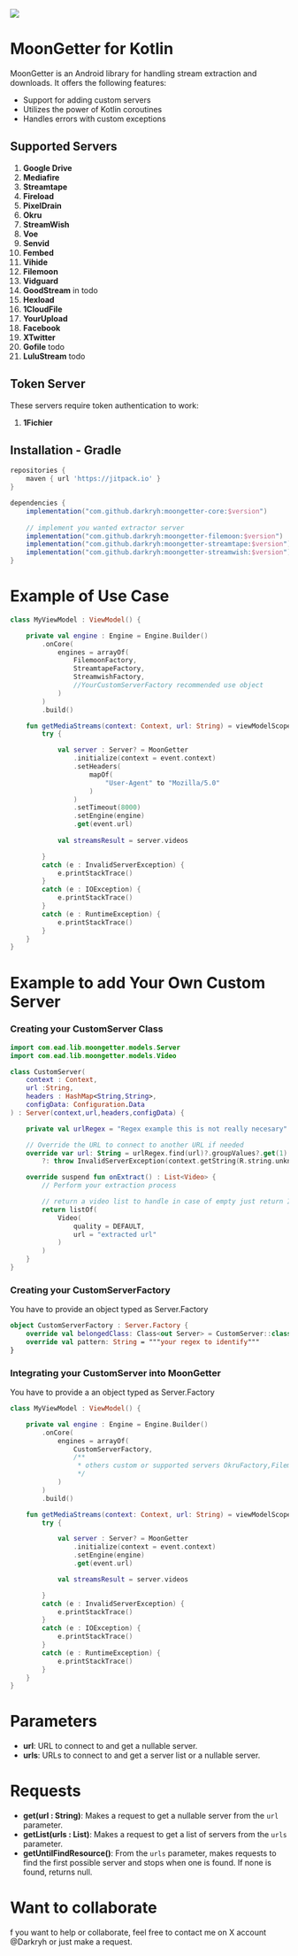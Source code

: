 [![](https://jitpack.io/v/darkryh/MoonGetter.svg)](https://jitpack.io/#darkryh/MoonGetter)
# MoonGetter for Kotlin

MoonGetter is an Android library for handling stream extraction and downloads. It offers the following features:
- Support for adding custom servers
- Utilizes the power of Kotlin coroutines
- Handles errors with custom exceptions

## Supported Servers

1. **Google Drive**
2. **Mediafire**
3. **Streamtape**
4. **Fireload**
5. **PixelDrain**
6. **Okru**
7. **StreamWish**
8. **Voe**
9. **Senvid**
10. **Fembed**
11. **Vihide**
12. **Filemoon**
13. **Vidguard**
14. **GoodStream** in todo
15. **Hexload**
16. **1CloudFile**
17. **YourUpload**
18. **Facebook**
19. **XTwitter**
20. **Gofile** todo
21. **LuluStream** todo

## Token Server

These servers require token authentication to work:

1. **1Fichier**

## Installation - Gradle
```groovy  
repositories {   
    maven { url 'https://jitpack.io' }  
}

dependencies {  
    implementation("com.github.darkryh:moongetter-core:$version")
    
    // implement you wanted extractor server
    implementation("com.github.darkryh:moongetter-filemoon:$version")
    implementation("com.github.darkryh:moongetter-streamtape:$version")
    implementation("com.github.darkryh:moongetter-streamwish:$version")
} 
```  
# Example of Use Case
```kotlin
class MyViewModel : ViewModel() {

    private val engine : Engine = Engine.Builder()
        .onCore(
            engines = arrayOf(
                FilemoonFactory,
                StreamtapeFactory,
                StreamwishFactory,
                //YourCustomServerFactory recommended use object
            )
        )
        .build()

    fun getMediaStreams(context: Context, url: String) = viewModelScope.launch(Dispatchers.IO) {
        try {

            val server : Server? = MoonGetter
                .initialize(context = event.context)
                .setHeaders(
                    mapOf(
                        "User-Agent" to "Mozilla/5.0"
                    )
                )
                .setTimeout(8000)
                .setEngine(engine)
                .get(event.url)
            
            val streamsResult = server.videos

        }
        catch (e : InvalidServerException) { 
            e.printStackTrace()
        }
        catch (e : IOException) {
            e.printStackTrace()
        }
        catch (e : RuntimeException) {
            e.printStackTrace()
        }
    }
}
```

# Example to add Your Own Custom Server

### Creating your CustomServer Class
```kotlin
import com.ead.lib.moongetter.models.Server
import com.ead.lib.moongetter.models.Video

class CustomServer(
    context : Context,
    url :String,
    headers : HashMap<String,String>,
    configData: Configuration.Data
) : Server(context,url,headers,configData) {

    private val urlRegex = "Regex example this is not really necesary".toRegex()

    // Override the URL to connect to another URL if needed
    override var url: String = urlRegex.find(url)?.groupValues?.get(1)
        ?: throw InvalidServerException(context.getString(R.string.unknown_error))

    override suspend fun onExtract() : List<Video> {
        // Perform your extraction process

        // return a video list to handle in case of empty just return InvalidServerException
        return listOf(
            Video(
                quality = DEFAULT,
                url = "extracted url"
            )
        )
    }
}
```

### Creating your CustomServerFactory
You have to provide an object typed as Server.Factory
```kotlin
object CustomServerFactory : Server.Factory {
    override val belongedClass: Class<out Server> = CustomServer::class.java
    override val pattern: String = """your regex to identify"""
}
```

### Integrating your CustomServer into MoonGetter
You have to provide a an object typed as Server.Factory
```kotlin
class MyViewModel : ViewModel() {

    private val engine : Engine = Engine.Builder()
        .onCore(
            engines = arrayOf(
                CustomServerFactory,
                /**
                 * others custom or supported servers OkruFactory,FilemoonFactory, etc
                 */
            )
        )
        .build()

    fun getMediaStreams(context: Context, url: String) = viewModelScope.launch(Dispatchers.IO) {
        try {

            val server : Server? = MoonGetter
                .initialize(context = event.context)
                .setEngine(engine)
                .get(event.url)

            val streamsResult = server.videos

        }
        catch (e : InvalidServerException) {
            e.printStackTrace()
        }
        catch (e : IOException) {
            e.printStackTrace()
        }
        catch (e : RuntimeException) {
            e.printStackTrace()
        }
    }
}
```
# Parameters

- **url**: URL to connect to and get a nullable server.
- **urls**: URLs to connect to and get a server list or a nullable server.

# Requests

- **get(url : String)**: Makes a request to get a nullable server from the `url` parameter.
- **getList(urls : List<String>)**: Makes a request to get a list of servers from the `urls` parameter.
- **getUntilFindResource()**: From the `urls` parameter, makes requests to find the first possible server and stops when one is found. If none is found, returns null.

# Want to collaborate
f you want to help or collaborate, feel free to contact me on X account @Darkryh or just make a request.
